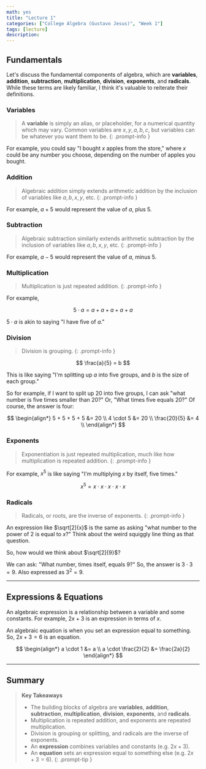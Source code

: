 ```yaml
---
math: yes
title: "Lecture 1"
categories: ["College Algebra (Gustavo Jesus)", "Week 1"]
tags: [lecture]
description:
---
```


## Fundamentals

Let's discuss the fundamental components of algebra, which are **variables**, **addition**, **subtraction**, **multiplication**, **division**, **exponents**, and **radicals**. While these terms are likely familiar, I think it's valuable to reiterate their definitions.

### Variables

> A **variable** is simply an alias, or placeholder, for a numerical quantity which may vary. Common variables are $x, y, a, b, c$, but variables can be whatever you want them to be.
{: .prompt-info }

For example, you could say "I bought $x$ apples from the store," where $x$ could be any number you choose, depending on the number of apples you bought.

### Addition

> Algebraic addition simply extends arithmetic addition by the inclusion of variables like $a, b, x, y,$ etc.
{: .prompt-info }

For example, $a+5$ would represent the value of $a$, plus $5$.

### Subtraction

> Algebraic subtraction similarly extends arithmetic subtraction by the inclusion of variables like $a, b, x, y,$ etc.
{: .prompt-info }

For example, $a-5$ would represent the value of $a$, minus $5$.

### Multiplication

> Multiplication is just repeated addition.
{: .prompt-info }

For example,

$$
5 \cdot a = a + a + a + a + a
$$

$5 \cdot a$ is akin to saying "I have five of $a$."

### Division

> Division is grouping.
{: .prompt-info }

$$
\frac{a}{5} = b
$$

This is like saying "I'm splitting up $a$ into five groups, and $b$ is the size of each group."

So for example, if I want to split up $20$ into five groups, I can ask "what number is five times smaller than $20$?" Or, "What times five equals $20$?" Of course, the answer is four:

$$
\begin{align*}
5 + 5 + 5 + 5 &= 20 \\
4 \cdot 5 &= 20 \\
\frac{20}{5} &= 4 \\
\end{align*}
$$

### Exponents

> Exponentiation is just repeated multiplication, much like how multiplication is repeated addition.
{: .prompt-info }

For example, $x^{5}$ is like saying "I'm multiplying $x$ by itself, five times."

$$
x^{5} = x \cdot x \cdot x \cdot x \cdot x
$$

### Radicals

> Radicals, or roots, are the inverse of exponents.
{: .prompt-info }

An expression like $\sqrt[2]{x}$ is the same as asking "what number to the power of $2$ is equal to $x$?" Think about the weird squiggly line thing as that question.

So, how would we think about $\sqrt[2]{9}$?

We can ask: "What number, times itself, equals $9$?" So, the answer is $3 \cdot 3 = 9$. Also expressed as $3^2 = 9$.

---

## Expressions & Equations

An algebraic expression is a relationship between a variable and some constants. For example, $2x+3$ is an expression in terms of $x$. 

An algebraic equation is when you set an expression equal to something. So, $2x+3 = 6$ is an equation.

$$
\begin{align*}
a \cdot 1 &= a \\
a \cdot \frac{2}{2} &= \frac{2a}{2}
\end{align*}
$$

---

## Summary

> **Key Takeaways**
> - The building blocks of algebra are **variables**, **addition**, **subtraction**, **multiplication**, **division**, **exponents**, and **radicals**.
> - Multiplication is repeated addition, and exponents are repeated multiplication.
> - Division is grouping or splitting, and radicals are the inverse of exponents.
> - An **expression** combines variables and constants (e.g. $2x+3$).
> - An **equation** sets an expression equal to something else (e.g. $2x+3=6$).
{: .prompt-tip }
